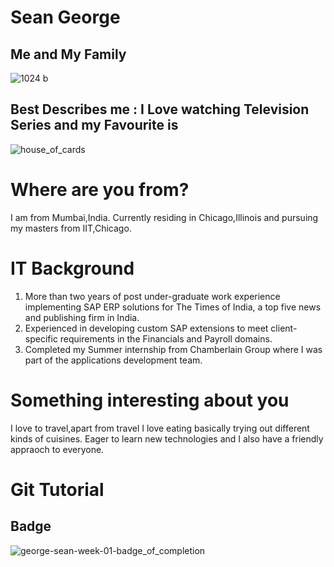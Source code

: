 # Sean George

## Me and My Family
![1024 b](https://user-images.githubusercontent.com/31294255/29825150-193c3b1a-8c99-11e7-8b88-898765e9085b.JPG)

## Best Describes me : I Love watching Television Series and my Favourite is 
![house_of_cards](https://user-images.githubusercontent.com/31294255/29825193-3cf6a2d4-8c99-11e7-8202-d0bc0a6f1158.jpg)

# Where are you from?

I am from Mumbai,India. Currently residing in Chicago,Illinois and pursuing my masters from IIT,Chicago.

# IT Background

1. More than two years of post under-graduate work experience implementing SAP ERP solutions for The Times of India, a top five news and publishing firm in India. 
2. Experienced in developing custom SAP extensions to meet client-specific requirements in the Financials and Payroll domains.
3. Completed my Summer internship from Chamberlain Group where I was part of the applications development team.

# Something interesting about you

I love to travel,apart from travel I love eating basically trying out different kinds of cuisines. Eager to learn new technologies and I also have a friendly appraoch to everyone. 

# Git Tutorial

## Badge

![george-sean-week-01-badge_of_completion](https://user-images.githubusercontent.com/31294255/29825455-17825362-8c9a-11e7-80b6-8fd1006cbd6f.PNG)

